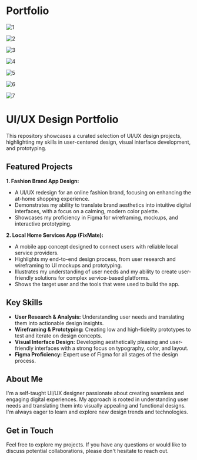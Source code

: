 # Portfolio

![1](https://github.com/user-attachments/assets/7e57b0e4-6ff1-4943-8030-dd9a1981a28e)

![2](https://github.com/user-attachments/assets/b023cc39-4282-45bf-8332-774afb65179d)

![3](https://github.com/user-attachments/assets/d23b9c8f-471f-43c0-b50e-0a9c3c07b8fe)

![4](https://github.com/user-attachments/assets/9fb8c82a-09b7-4209-b707-4e787e8aace6)

![5](https://github.com/user-attachments/assets/353ca14f-09d3-4b37-bcc1-48e6f60c2b38)

![6](https://github.com/user-attachments/assets/6100f2b8-2225-4d20-8ff9-b2f825d18cb0)

![7](https://github.com/user-attachments/assets/60d63e4c-d659-46d1-b417-b5ad26593ab7)

# UI/UX Design Portfolio

This repository showcases a curated selection of UI/UX design projects, highlighting my skills in user-centered design, visual interface development, and prototyping.

## Featured Projects

**1. Fashion Brand App Design:**

* A UI/UX redesign for an online fashion brand, focusing on enhancing the at-home shopping experience.
* Demonstrates my ability to translate brand aesthetics into intuitive digital interfaces, with a focus on a calming, modern color palette.
* Showcases my proficiency in Figma for wireframing, mockups, and interactive prototyping.

**2. Local Home Services App (FixMate):**

* A mobile app concept designed to connect users with reliable local service providers.
* Highlights my end-to-end design process, from user research and wireframing to UI mockups and prototyping.
* Illustrates my understanding of user needs and my ability to create user-friendly solutions for complex service-based platforms.
* Shows the target user and the tools that were used to build the app.

## Key Skills

* **User Research & Analysis:** Understanding user needs and translating them into actionable design insights.
* **Wireframing & Prototyping:** Creating low and high-fidelity prototypes to test and iterate on design concepts.
* **Visual Interface Design:** Developing aesthetically pleasing and user-friendly interfaces with a strong focus on typography, color, and layout.
* **Figma Proficiency:** Expert use of Figma for all stages of the design process.

## About Me

I'm a self-taught UI/UX designer passionate about creating seamless and engaging digital experiences. My approach is rooted in understanding user needs and translating them into visually appealing and functional designs. I'm always eager to learn and explore new design trends and technologies.

## Get in Touch

Feel free to explore my projects. If you have any questions or would like to discuss potential collaborations, please don't hesitate to reach out.
